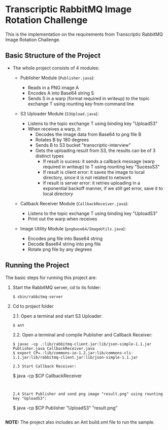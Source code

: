 # Transcriptic RabbitMQ Image Rotation Challenge

This is the implementation on the requirements from Transcriptic RabbitMQ Image Rotation Challenge.

## Basic Structure of the Project

* The whole project consists of 4 modules:

	* Publisher Module (`Publisher.java`):
		* Reads in a PNG image A
		* Encodes A into Base64 string S
		* Sends S in a warp (format required in writeup) to the topic exchange T using rounting key from command line

	* S3 Uploader Module (`S3Upload.java`):
		* Listens to the topic exchange T using binding key "UploadS3"
		* When receives a warp, it:
			* Decodes the image data from Base64 to png file B
			* Rotates B by 180 degrees
			* Sends B to S3 bucket "transcriptic-interview"
			* Gets the uploading result from S3, the results can be of 3 distinct types
				* If result is sucess: it sends a callback message (warp required in writeup) to T using rounting key "SucessS3"
				* If result is client error: it saves the image to local directory, since it is not related to network
                * If result is server error: it retries uploading in a exponential backoff manner, if we still get error, save it to local directory

    * Callback Receiver Module (`CallbackReceiver.java`):
    	* Listens to the topic exchange T using binding key "UploadS3"
    	* Print out the warp when receives

    * Image Utility Module (`pngbase64/ImageUtils.java`):
    	* Encodes png file into Base64 string
    	* Decode Base64 string into png file
    	* Rotate png file by any degrees

## Running the Project

The basic steps for running this project are:

1. Start the RabbitMQ server, cd to its folder:

	```
	$ sbin/rabbitmq-server
	```

2. Cd to project folder

	2.1. Open a terminal and start S3 Uploader:

	```
	$ ant
	```

	2.2. Open a terminal and compile Publisher and Callback Receiver:

	```
	$ javac -cp .:lib/rabbitmq-client.jar:lib/json-simple-1.1.jar Publisher.java CallbackReceiver.java
	$ export CP=.:lib/commons-io-1.2.jar:lib/commons-cli-1.1.jar:lib/rabbitmq-client.jar:lib/json-simple-1.1.jar 

	2.3 Start Callback Receiver:

	```
	$ java -cp $CP CallbackReceiver
	```


	2.4 Start Publisher and send png image "result.png" using rounting key "UploadS3":

	```
	$ java -cp $CP Publisher "UploadS3" "result.png"
	```

**NOTE:** The project also includes an Ant build.xml file to run the sample.
